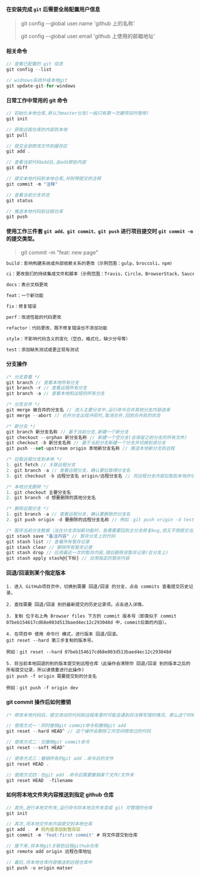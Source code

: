 #### 在安装完成 `git` 后需要全局配置用户信息

> git config --global user.name 'github 上的名称'
>
> git config --global user.email 'github 上使用的邮箱地址'

#### 相关命令

```js
// 查看已配置的 git 信息
git config --list

// widnows系统升级本地git
git update-git-for-windows
```

#### 日常工作中常用的 git 命令

```javascript
// 初始化本地仓库,默认为master分支(一般只有第一次建项目时使用)
git init

// 获取远程仓库的内容到本地
git pull

// 提交全部修改文件到缓存区
git add .

// 查看当前代码add后,会add那些内容
git diff

// 提交本地代码到本地仓库,并附带提交的注释
git commit -m "注释"

// 查看当前分支状态
git status

// 推送本地代码到远程仓库
git push
```

#### 使用工作三件套 `git add、git commit、git push` 进行项目提交时 `git commit -m` 的提交类型。

> git commit -m "feat: new page"

```js
build：影响构建系统或外部依赖关系的更改（示例范围：gulp，broccoli，npm）

ci：更改我们的持续集成文件和脚本（示例范围：Travis，Circle，BrowserStack，SauceLabs）

docs：表示文档更改

feat：一个新功能

fix：修复错误

perf：改进性能的代码更改

refactor：代码更改，既不修复错误也不添加功能

style：不影响代码含义的变化（空白，格式化，缺少分号等）

test：添加缺失测试或更正现有测试
```

#### 分支操作

```javascript
/* 分支查看 */
git branch // 查看本地所有分支
git branch -r // 查看远程所有分支
git branch -a // 查看本地和远程的所有分支

/* 分支合并 */
git merge 被合并的分支名 // 进入主要分支中,运行命令合并其他分支内容进来
git merge --abort // 合并分支出现冲突时,取消合并,回到合并前的状态

/* 新分支 */
git branch 新分支名称 // 基于当前分支,新建一个新分支
git checkout --orphan 新分支名称 // 新建一个空分支(会保留之前分支的所有文件)
git checkout -b 新分支名称 // 基于当前分支新建一个分支并切换到该分支
git push --set-upstream origin 本地新分支名称 // 推送本地新分支到远程

/* 拉取远程分支到本地 */
1. git fetch // 关联远程分支
2. git branch -a // 查看远程分支，确认要拉取得分支名
3. git checkout -b 远程分支名 origin/远程分支名 // 将远程分支内容拉取到本地并切换到该分支上

/* 本地分支删除 */
1. git checkout 主要分支名
2. git branch -d 想要删除的其他分支名

/* 删除远程分支 */
1. git branch -a // 查看远程分支，确认要删除的分支名
2. git push origin -d 要删除的远程分支名称 // 例如：git push origin -d test

/* 暂存当前分支数据（当在分支添加新功能时，急需需要回到主分支修复bug,但又不想提交当前分支添加的功能代码） */
git stash save "备注内容" // 暂存分支上的代码
git stash list // 查看所有暂存记录
git stash clear // 删除所有暂存记录
git stash drop // 应用最近一次的暂存内容,随后删除该暂存记录(在分支上)
git stash apply stash@{下标} // 应用指定的暂存内容
```

#### 回退/回滚到某个指定版本

```
1. 进入 GitHub项目页中，切换到需要 回退/回滚 的分支，点击 commits 查看提交历史记录。

2. 查找需要 回退/回滚 到的最新提交的历史记录项。点击进入详情。

3. 复制 位于右上角 Browser files 下方的 commit 版本号（即类似于 commit 07beb154617cd68e003d513baed4ec12c293048d 中，commit后面的内容）。

4. 在项目中 使用 命令行 模式，进行版本 回退/回滚。
git reset --hard 第三步复制的版本号。

例如：git reset --hard 07beb154617cd68e003d513baed4ec12c293048d

5. 将当前本地回退的到的版本提交到远程仓库（此操作会清除你 回退/回滚 到的版本之后的所有提交记录，所以请慎重进行此操作)
git push -f origin 需要提交到的分支名

例如：git push -f origin dev
```

#### git commit 操作后如何撤销
```js
/* 修改本地代码后，提交改动的代码到远程库里时可能会遇到将注释写错的情况，那么这个时候该如何撤回错误的commit操作重新commit。*/

// 使用方式一：同时撤销git commit命令和撤销git add
git reset --hard HEAD^ // 这个操作会删除工作空间修改过的代码

// 使用方式二：仅撤销git commit命令
git reset --soft HEAD^

// 使用方式三：撤销所有的git add .命令后的文件
git reset HEAD .

// 使用方式四：在git add .命令后需要撤销某个文件/文件夹
git reset HEAD  -filename
```

#### 如何将本地文件夹内容推送到指定 github 仓库

```js
// 首先,进行本地文件夹,运行命令将本地文件夹变成 git 可管理的仓库
git init

// 其次,将本地文件夹内容提交到本地仓库
git add .  # 将内容添加到暂存区
git commit -m 'feat:first commit' # 将文件提交到仓库

// 接下来,将本地git关联到远程github仓库
git remote add origin 远程仓库地址

// 最后,将本地仓库内容推送到远程仓库中
git push -u origin matser
```
